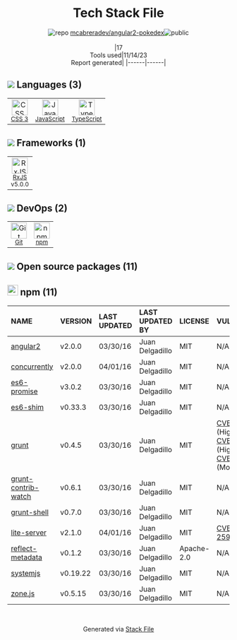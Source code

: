 <!--
--- Readme.md Snippet without images Start ---
## Tech Stack
mcabreradev/angular2-pokedex is built on the following main stack:
- [JavaScript](https://developer.mozilla.org/en-US/docs/Web/JavaScript) – Languages
- [TypeScript](http://www.typescriptlang.org) – Languages
- [RxJS](http://reactivex.io/rxjs/) – Concurrency Frameworks

Full tech stack [here](/techstack.md)
--- Readme.md Snippet without images End ---

--- Readme.md Snippet with images Start ---
## Tech Stack
mcabreradev/angular2-pokedex is built on the following main stack:
- <img width='25' height='25' src='https://img.stackshare.io/service/1209/javascript.jpeg' alt='JavaScript'/> [JavaScript](https://developer.mozilla.org/en-US/docs/Web/JavaScript) – Languages
- <img width='25' height='25' src='https://img.stackshare.io/service/1612/bynNY5dJ.jpg' alt='TypeScript'/> [TypeScript](http://www.typescriptlang.org) – Languages
- <img width='25' height='25' src='https://img.stackshare.io/service/1796/984368.png' alt='RxJS'/> [RxJS](http://reactivex.io/rxjs/) – Concurrency Frameworks

Full tech stack [here](/techstack.md)
--- Readme.md Snippet with images End ---
-->
<div align="center">

# Tech Stack File
![](https://img.stackshare.io/repo.svg "repo") [mcabreradev/angular2-pokedex](https://github.com/mcabreradev/angular2-pokedex)![](https://img.stackshare.io/public_badge.svg "public")
<br/><br/>
|17<br/>Tools used|11/14/23 <br/>Report generated|
|------|------|
</div>

## <img src='https://img.stackshare.io/languages.svg'/> Languages (3)
<table><tr>
  <td align='center'>
  <img width='36' height='36' src='https://img.stackshare.io/service/6727/css.png' alt='CSS 3'>
  <br>
  <sub><a href="https://developer.mozilla.org/en-US/docs/Web/CSS/CSS3">CSS 3</a></sub>
  <br>
  <sub></sub>
</td>

<td align='center'>
  <img width='36' height='36' src='https://img.stackshare.io/service/1209/javascript.jpeg' alt='JavaScript'>
  <br>
  <sub><a href="https://developer.mozilla.org/en-US/docs/Web/JavaScript">JavaScript</a></sub>
  <br>
  <sub></sub>
</td>

<td align='center'>
  <img width='36' height='36' src='https://img.stackshare.io/service/1612/bynNY5dJ.jpg' alt='TypeScript'>
  <br>
  <sub><a href="http://www.typescriptlang.org">TypeScript</a></sub>
  <br>
  <sub></sub>
</td>

</tr>
</table>

## <img src='https://img.stackshare.io/frameworks.svg'/> Frameworks (1)
<table><tr>
  <td align='center'>
  <img width='36' height='36' src='https://img.stackshare.io/service/1796/984368.png' alt='RxJS'>
  <br>
  <sub><a href="http://reactivex.io/rxjs/">RxJS</a></sub>
  <br>
  <sub>v5.0.0</sub>
</td>

</tr>
</table>

## <img src='https://img.stackshare.io/devops.svg'/> DevOps (2)
<table><tr>
  <td align='center'>
  <img width='36' height='36' src='https://img.stackshare.io/service/1046/git.png' alt='Git'>
  <br>
  <sub><a href="http://git-scm.com/">Git</a></sub>
  <br>
  <sub></sub>
</td>

<td align='center'>
  <img width='36' height='36' src='https://img.stackshare.io/service/1120/lejvzrnlpb308aftn31u.png' alt='npm'>
  <br>
  <sub><a href="https://www.npmjs.com/">npm</a></sub>
  <br>
  <sub></sub>
</td>

</tr>
</table>


## <img src='https://img.stackshare.io/group.svg' /> Open source packages (11)</h2>

## <img width='24' height='24' src='https://img.stackshare.io/service/1120/lejvzrnlpb308aftn31u.png'/> npm (11)

|NAME|VERSION|LAST UPDATED|LAST UPDATED BY|LICENSE|VULNERABILITIES|
|:------|:------|:------|:------|:------|:------|
|[angular2](https://www.npmjs.com/angular2)|v2.0.0|03/30/16|Juan Delgadillo |MIT|N/A|
|[concurrently](https://www.npmjs.com/concurrently)|v2.0.0|04/01/16|Juan Delgadillo |MIT|N/A|
|[es6-promise](https://www.npmjs.com/es6-promise)|v3.0.2|03/30/16|Juan Delgadillo |MIT|N/A|
|[es6-shim](https://www.npmjs.com/es6-shim)|v0.33.3|03/30/16|Juan Delgadillo |MIT|N/A|
|[grunt](https://www.npmjs.com/grunt)|v0.4.5|03/30/16|Juan Delgadillo |MIT|[CVE-2022-1537](https://github.com/advisories/GHSA-rm36-94g8-835r) (High)<br/>[CVE-2020-7729](https://github.com/advisories/GHSA-m5pj-vjjf-4m3h) (High)<br/>[CVE-2022-0436](https://github.com/advisories/GHSA-j383-35pm-c5h4) (Moderate)|
|[grunt-contrib-watch](https://www.npmjs.com/grunt-contrib-watch)|v0.6.1|03/30/16|Juan Delgadillo |MIT|N/A|
|[grunt-shell](https://www.npmjs.com/grunt-shell)|v0.7.0|03/30/16|Juan Delgadillo |MIT|N/A|
|[lite-server](https://www.npmjs.com/lite-server)|v2.1.0|04/01/16|Juan Delgadillo |MIT|[CVE-2022-25940](https://github.com/advisories/GHSA-89w7-5q45-r53w) (High)|
|[reflect-metadata](https://www.npmjs.com/reflect-metadata)|v0.1.2|03/30/16|Juan Delgadillo |Apache-2.0|N/A|
|[systemjs](https://www.npmjs.com/systemjs)|v0.19.22|03/30/16|Juan Delgadillo |MIT|N/A|
|[zone.js](https://www.npmjs.com/zone.js)|v0.5.15|03/30/16|Juan Delgadillo |MIT|N/A|

<br/>
<div align='center'>

Generated via [Stack File](https://github.com/apps/stack-file)
